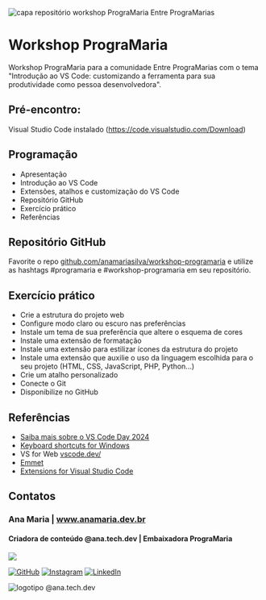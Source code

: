 ![capa repositório workshop PrograMaria Entre PrograMarias](https://www.anamaria.dev.br/workshop-programaria/images/entre-programarias-original.png)

# Workshop PrograMaria

Workshop PrograMaria para a comunidade Entre PrograMarias com o tema "Introdução ao VS Code: customizando a ferramenta para sua produtividade como pessoa desenvolvedora".

## Pré-encontro: 
Visual Studio Code instalado (https://code.visualstudio.com/Download)

## Programação
- Apresentação
- Introdução ao VS Code
- Extensões, atalhos e customização do VS Code
- Repositório GitHub
- Exercício prático
- Referências

## Repositório GitHub
Favorite o repo [github.com/anamariasilva/workshop-programaria](https://github.com/anamariasilva/workshop-programaria) e utilize as hashtags #programaria e #workshop-programaria em seu repositório.

## Exercício prático
- Crie a estrutura do projeto web
- Configure modo claro ou escuro nas preferências
- Instale um tema de sua preferência que altere o esquema de cores
- Instale uma extensão de formatação
- Instale uma extensão para estilizar ícones da estrutura do projeto
- Instale uma extensão que auxilie o uso da linguagem escolhida para o seu projeto (HTML, CSS, JavaScript, PHP, Python...)
- Crie um atalho personalizado
- Conecte o Git
- Disponibilize no GitHub

## Referências
- [Saiba mais sobre o VS Code Day 2024](https://code.visualstudio.com/blogs/2024/04/15/vscode-day)
- [Keyboard shortcuts for Windows](https://code.visualstudio.com/shortcuts/keyboard-shortcuts-windows.pdf)
- VS for Web [vscode.dev/](https://vscode.dev/)
- [Emmet](https://code.visualstudio.com/docs/editor/emmet)
- [Extensions for Visual Studio Code](https://marketplace.visualstudio.com/VSCode)

## Contatos
### Ana Maria | www.anamaria.dev.br
#### Criadora de conteúdo @ana.tech.dev | Embaixadora PrograMaria

<a href="https://www.anamaria.dev.br"><img src="https://img.shields.io/static/v1?label=site&message=www.anamaria.dev.br&logo=website&logoColor=white&color=blue&style=plastic"/></a> 

<a href="https://github.com/anamariasilva"><img alt="GitHub" src="https://img.shields.io/badge/GitHub-%23E4405F.svg?style=plastic&logo=GitHub&logoColor=white&color=black"/></a> <a href="https://www.instagram.com/ana.tech.dev/"><img alt="Instagram" src="https://img.shields.io/badge/Instagram-%23E4405F.svg?style=plastic&logo=Instagram&logoColor=white&color=blue"/></a> <a href="https://www.linkedin.com/in/anamariasilva"><img alt="LinkedIn" src="https://img.shields.io/badge/LinkedIn-%23E4405F.svg?style=plastic&logo=linkedin&logoColor=white&color=blue"/></a>

![logotipo @ana.tech.dev](https://www.anamaria.dev.br/workshop-programaria/images/logotipo-anatechdev.png)
